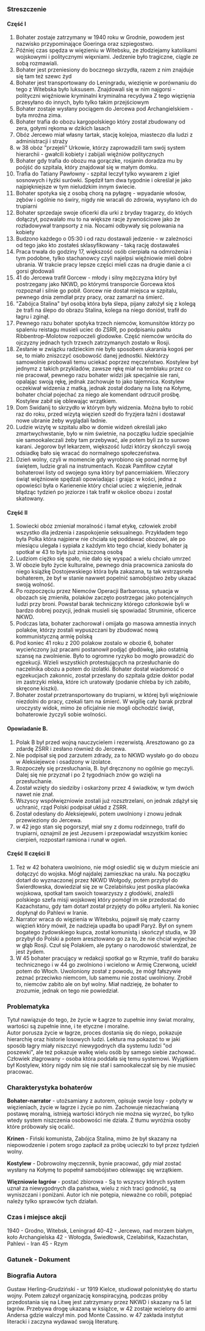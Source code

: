 
### Streszczenie
#### Część I
1. Bohater zostaje zatrzymany w 1940 roku w Grodnie, powodem jest nazwisko przypominające Goeringa oraz szpiegostwo.
2. Później czas spędza w więzieniu w Witebsku, ze złodziejamy katolikami wojskowymi i politycznymi więxniami. Jedzenie było tragiczne, ciągle ze sobą rozmawiali.
3. Bohater jest przeniesiony do bocznego skrzydła, razem z nim znajduje się tam też szewc żyd
4. Bohater jest transportowany do Leningradu, wiezięnie w porównaniu do tego z Witebska było luksusem. Znajdowali się w nim najgorsi - polityczni
	więźniowie kryminalni
	kryminalna recydywa
	Z tego więzięnia przesyłano do innych, było tylko takim przejściowym
5. Bohater zostaje wysłany pociągem do Jercewa pod Archangielskiem - była mroźna zima.
6. Bohater trafia do obozu kargopolskiego który został zbudowany od zera, gołymi rękoma w dzikich lasach
7. Obóz Jercewo miał własny tartak, stację kolejoa, miasteczo dla ludzi z administracji i straży
8. w 38 obóz "przejeli" Urkowie, którzy zaprowadzili tam swój system hierarchii - gwałcili kobiety i zabijali więźniów politycznych
9. Bohater gdy trafia do obozu ma gorączke, rosjanin doradza mu by poójść do szpitala, który znajdował się w małym domku.
10. Trafia do Tatiany Pawłowny - szpital leczył tylko wywarem z igieł sosnowych i łyżki surówki. Spędził tam dwa tygodnie i określał je jako najpiękniejsze w tym nieludzkim innym świecie. 
11. Bohater spotyka się z osobą chorą na pyłagrę - wpyadanie włosów, zębów i ogólnie no świry, nigdy nie wracali do zdrowia, wysyłano ich do trupiarni
12. Bohater sprzedaje swoje oficerki dla urki z bryday tragarzy, do któych dołączył, pozwalało mu to na większe racje żywnościowe jako że rozładowywał tranpsorty z nia. Nocami odbywały się polowania na kobiety
13. Budzono każdego o 05:30 i od razu dostawali jedzenie - w zależności od tego jako kto zostałeś sklasyfikowany - taką rację dostawałeś
14. Praca trwała do godziny 17, większość osób cierpiała na odmrożenia i tym podobne, tylko stachanowcy  czyli najelpsi więźniowie mieli dobre ubrania. W trakcie pracy lepsze części mieli czas na drugie danie a ci gorsi głodowali
15. 41 do Jercewa trafił Gorcew - młody i silny mężczyzna który był postrzegany jako NKWD, po którymś transporcie Gorcewa ktoś rozpoznał i silnie go pobił. Gorcew nie dostał miejsca w szpitalu, pewnego dnia zemdlał przy pracy, oraz zamarzł na śmierć.
16. "Zabójca Stalina" był osobą która była ślepa, pijany założył się z kolegą że trafi na ślepo do obrazu Stalina, kolega na niego doniósł, trafił do łagru i zginął.
17. Pewnego razu bohater spotyka trzech niemców, komunsitów którzy po spaleniu reistagu musieli uciec do ZSRR, po podpisaniu paktu Ribbentrop-Molotow rozpoczeli glodowke. Część niemców wróciła do ojczyzny jednach tych trzxech zatrzymanych zostało w Rosji.
18. Zesłanie w związku radzieckim nie było sposobem ukarania kogoś per se, to miało zniszczyć osobowość danej jednostki. Niektórzy samowolnie probowali temu uciekać poprzez męczeństwo. Kostylew był jednymz z takich przykladów, zawsze rękę miał na temblaku przez co nie pracował, pewnego razu bohater widzi jak specjalnie sie rani, opalając swoją rękę, jednak zachowuje to jako tajemnica. Kostylew oczekiwał widzenia z matką, jednak został dodany na listę na Kołymę, bohater chciał pojechać za niego ale komendant odrzucił prośbę. Kostylew zabił się oblewając wrzątkiem.
19. Dom Swidanij to skrzydło w którym były widzenia. Można było to robić raz do roku, przed wizytą więzień szedł do fryzjera łaźni i dostawał nowe ubranie żeby wyglądali ładnie.
20. Ludzie wizytę w szpitalu albo w domie widzeń określali jako zmartwychwstanie, było w nim świetnie, na początku ludzie specjalnie sie samookaleczali żeby tam przebywać, ale potem byli za to surowo karani. Jegorow był lekarzem, większość ludzi którzy skończyli swoją odsiadkę bało się wracać do normalnego społeczeństwa.
21. Dzień wolny, czyli w momencie gdy wyrobiono się ponad normę był świętem, ludzie grali na instrumentach. Kozak Pamfiłow czytał bohaterowi listy od swojego syna który był pancerniakiem. Wieczory świąt więźniowie spędzali opowiadając i grając w kości, jedna z opowieści była o Karienenie który chciał uciec z więzienie, jednak błądząc tydzień po jeziorze i tak trafił w okolice obozu i został skatowany.

#### Część II
1. Sowiecki obóz zmieniał moralność i łamał etykę, człowiek zrobił wszystko dla jedzenia i zaspokojenie seksualnego. Przykładem tego była Polka która najpierw nie chciała się poddawać obozowi, ale po miesiącu ulegała i sypiała z każdym kto tego chciał, kiedy bohater ją spotkał w 43 to była już zniszczoną osobą
2. Ludziom ciężko się spało, nie dało się wyspać a wielu chciało umrzeć
3. W obozie było życie kulturalne, pewnego dnia pracownica zaniosła do niego książkę Dostojewskiego która była zakazana, ta tak wstrząsneła bohaterem, że był w stanie nawwet popelnić samobójstwo żeby ukazać swoją wolność.
4. Po rozpoczęciu przez Niemców Operacji Barbarossa, sytuacja w obozach się zmieniła, polaków zaczęto postrzegac jako potencjalnych ludzi przy broni. Powstał barak techniczny którego członkowie byli w bardzo dobrej pozycji, jednak musieli się spowiadać Struminie, oficerce NKWD.
5. Podczas lata, bohater zachorował i omijała go masowa amnestia innych polaków, którzy zostali wypuszczani by zbudować nową kommunistyczną armię polską
6. Pod koniec 41 roku z 200 polakow zostalo w obozie 6, bohater wycieńczony już pracami postanowił podjąć głodówkę, jako ostatnią szansę na zwolnienie. Było to ogromne ryzyko bo mogło prowadzić do egzekucji. Wzieli wszystkich protestujących na przesłuchanie do naczelnika obozu a potem do izolatki. Bohater dostał wiadomość o egzekucjach zakonnic, został przesłany do szpitala gdzie doktor podał im zastrzyki mleka, które ich uratowały (podanie chleba by ich zabiło, skręcone kiszki). 
7. Bohater został przetransportowany do trupiarni, w której byli więźniowie niezdolni do pracy, czekali tam na śmierć. W wigilię cały barak przbrał uroczysty widok, mimo że oficjalnie nie mogli obchodzić świąt, bohaterowie życzyli sobie wolności.

 

#### Opowiadanie B.
1. Polak B był przed wojną nauczycielem i rezerwistą. Aresztowano go za zdardę ZSRR i zesłano również do Jercewa.
2. Nie podpisał się pod zarzutem zdrady, za to NKWD wysłało go do obozu w Aleksiejewce i osadzony w izolatce.
3. Rozpoczeły się przesłuchania, B. był dręcznony no ogólnie go męczyli. Dalej się nie przyznał i po 2 tygodniach znów go wzięli na przesłuchanie.
4. Został wzięty do siedziby i oskarżony przez 4 świadków, w tym dwóch nawet nie znał.
5. Wszyscy współwięzniowie zostali już rozsztrzelani, on jednak zdążył się uchranić, rząd Polski podpisał układ z ZSRR.
6. Został odesłany do Aleksiejewki, potem uwolniony i znowu jednak przewieziony do Jercewa.
7.  w 42 jego stan się pogorszył, miał sny z domu rodzinnego, trafił do trupiarni, oznajmil ze jest Jezusem i przepowiadał wszystkim koniec cierpień, rozpostarł ramiona i runał w ogień.

#### Część II części II
1. Też w 42 bohatera uwolniono, nie mógł osiedlić się w dużym mieście ani dołączyć do wojska. Mógł najdalej zamieszkac na uralu. Na początku dotarł do wyznaczonej przez NKWD Wołgody, potem przybył do Świerdłowska, dowiedział się ze w Czelabińsku jest poslka placówka wojskowa, spotkał tam swoich towarzyszy z głodówki, znaleźli polskiego szefa misji wojskowej który pomógł im sie przedostać do Kazachstanu, gdy tam dotarł został przyjęty do półku artylerii. Na koniec dopłynął do Pahlevi w Iranie.
2. Narrator wraca do więzienia w Witebsku, pojawił się mały czarny więzień który mówił, że nadzieja upadła bo upadł Paryż. Był on synem bogatego żydowskiego kupca, został komunistą i skończył studia, w 39 przybył do Polski a potem aresztowano go za to, że nie chciał wyjechac w głąb Rosji. Czuł się Polakiem, ale pytany o narodowość stwierdzał, że jest żydem.
3. W 45 bohater pracujący w redakcji spotkał go w Rzymie, trafił do baraku technicznego i w 44 go zwolniono i wcielono w Armię Czerwoną, uciekł potem do Włoch. Uwoloniony został z powodu, że mógł fałszywie zeznać przeciwko niemcom, lub samemu nie zostać uwolniony. Zrobił to, niemców zabito ale on był wolny. Miał nadzieję, że bohater to zrozumie, jednak on tego nie powiedział.

### Problematyka

Tytuł nawiązuje do tego, że życie w Łagrze to zupełnie inny świat moralny, wartości są zupełnie inne, i te etyczne i moralne.  
Autor porusza życie w łagrze, proces dostania się do niego, pokazuje hierarchię oraz historie losowych ludzi. Lektura ma pokazać to w jaki sposób łagry miały niszczyć niewygodnych dla systemu ludzi "od poszewki", ale też pokazuje walkę wielu osób by samego siebie zachować. 
Człowiek złagrowany - osoba która poddała się temu systemowi. Wyjątkiem był Kostylew, który nigdy nim się nie stał i samookaleczał się by nie musieć pracowac.


### Charakterystyka bohaterów
**Bohater-narrator** - utożsamiany z autorem, opisuje swoje losy - pobyty w więzieniach, życie w łagrze i życie po nim. Zachowuje niezachwianą postawę moralną, istnieją wartości których nie można się wyrzeć, bo tylko wtedy system niszczenia osobowości nie działa. Z tłumu wyróżnia osoby które próbowały się ocalić.

**Krinen** - Fiński komunista, Zabójca Stalina, mimo że był skazany na niepowodzenie i potem srogo zapłacił za próbę ucieczki to był przez tydzień wolny.

**Kostylew** - Dobrowolny męczennik, bynie pracować, gdy miał zostać wysłany na Kołymę to popełnił samobójstwo oblewając się wrzątkiem.

**Więzniowie łagrów** - postać zbiorowa - Są to wszyscy których system uznał za niewygodnych dla państwa, wielu z nich traci godność, są wyniszczani i poniżani. Autor ich nie potępia, nieważne co robili, potępiać należy tylko sprawców tych działań. 

### Czas i miejsce akcji

1940 - Grodno, Witebsk, Leningrad
40-42 - Jercewo, nad morzem białym, koło Archangielska
42 - Wołogda, Świedłowsk, Czelabińsk, Kazachstan, Pahlevi - Iran
45 - Rzym

### Gatunek - Dokument

### Biografia Autora

Gustaw Herling-Grudziński - ur 1919 Kielce, studiował polonistykę do startu wojny. Potem załozył organizację konspiracyjną, podczas próby przedostania się na Litwę jest zatrzymany przez NKWD i skazany na 5 lat łagrów. Przebywa drogę ukazaną w książce, w 42 zostaje wcielony do armi Andersa gdzie walczył min. pod Monte Cassino. w 47 zakłada instytut literacki i zaczyna wydawać swoją literaturę.

